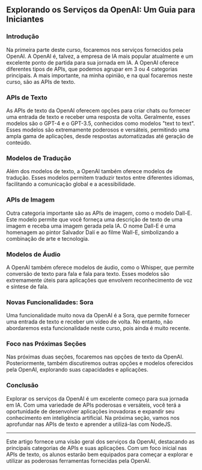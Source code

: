 ## Explorando os Serviços da OpenAI: Um Guia para Iniciantes

### Introdução

Na primeira parte deste curso, focaremos nos serviços fornecidos pela OpenAI. A OpenAI é, talvez, a empresa de IA mais popular atualmente e um excelente ponto de partida para sua jornada em IA. A OpenAI oferece diferentes tipos de APIs, que podemos agrupar em 3 ou 4 categorias principais. A mais importante, na minha opinião, e na qual focaremos neste curso, são as APIs de texto.

### APIs de Texto

As APIs de texto da OpenAI oferecem opções para criar chats ou fornecer uma entrada de texto e receber uma resposta de volta. Geralmente, esses modelos são o GPT-4 e o GPT-3.5, conhecidos como modelos "text to text". Esses modelos são extremamente poderosos e versáteis, permitindo uma ampla gama de aplicações, desde respostas automatizadas até geração de conteúdo.

### Modelos de Tradução

Além dos modelos de texto, a OpenAI também oferece modelos de tradução. Esses modelos permitem traduzir textos entre diferentes idiomas, facilitando a comunicação global e a acessibilidade.

### APIs de Imagem

Outra categoria importante são as APIs de imagem, como o modelo Dall-E. Este modelo permite que você forneça uma descrição de texto de uma imagem e receba uma imagem gerada pela IA. O nome Dall-E é uma homenagem ao pintor Salvador Dalí e ao filme Wall-E, simbolizando a combinação de arte e tecnologia.

### Modelos de Áudio

A OpenAI também oferece modelos de áudio, como o Whisper, que permite conversão de texto para fala e fala para texto. Esses modelos são extremamente úteis para aplicações que envolvem reconhecimento de voz e síntese de fala.

### Novas Funcionalidades: Sora

Uma funcionalidade muito nova da OpenAI é a Sora, que permite fornecer uma entrada de texto e receber um vídeo de volta. No entanto, não abordaremos esta funcionalidade neste curso, pois ainda é muito recente.

### Foco nas Próximas Seções

Nas próximas duas seções, focaremos nas opções de texto da OpenAI. Posteriormente, também discutiremos outras opções e modelos oferecidos pela OpenAI, explorando suas capacidades e aplicações.

### Conclusão

Explorar os serviços da OpenAI é um excelente começo para sua jornada em IA. Com uma variedade de APIs poderosas e versáteis, você terá a oportunidade de desenvolver aplicações inovadoras e expandir seu conhecimento em inteligência artificial. Na próxima seção, vamos nos aprofundar nas APIs de texto e aprender a utilizá-las com NodeJS.

---

Este artigo fornece uma visão geral dos serviços da OpenAI, destacando as principais categorias de APIs e suas aplicações. Com um foco inicial nas APIs de texto, os alunos estarão bem equipados para começar a explorar e utilizar as poderosas ferramentas fornecidas pela OpenAI.